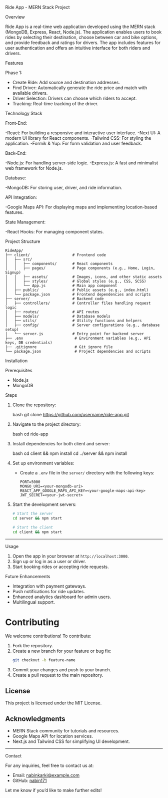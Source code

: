 
Ride App - MERN Stack Project

Overview

Ride App is a real-time web application developed using the MERN stack (MongoDB, Express, React, Node.js). The application enables users to book rides by selecting their destination, choose between car and bike options, and provide feedback and ratings for drivers. The app includes features for user authentication and offers an intuitive interface for both riders and drivers.


 Features

Phase 1:
- Create Ride: Add source and destination addresses.
- Find Driver: Automatically generate the ride price and match with available drivers.
- Driver Selection: Drivers can choose which riders to accept.
- Tracking: Real-time tracking of the driver.

Technology Stack

Front-End:

-React: For building a responsive and interactive user interface.
-Next UI: A modern UI library for React components.
-Tailwind CSS: For styling the application.
-Formik & Yup: For form validation and user feedback.

Back-End:

-Node.js: For handling server-side logic.
-Express.js: A fast and minimalist web framework for Node.js.

Database:

-MongoDB: For storing user, driver, and ride information.

API Integration:

-Google Maps API: For displaying maps and implementing location-based features.

State Management:

-React Hooks: For managing component states.



 Project Structure

```
RideApp/
├── client/                   # Frontend code
│   ├── src/
│   │   ├── components/       # React components
│   │   ├── pages/            # Page components (e.g., Home, Login, Signup)
│   │   ├── assets/           # Images, icons, and other static assets
│   │   ├── styles/           # Global styles (e.g., CSS, SCSS)
│   │   └── App.js            # Main app component
│   ├── public/               # Public assets (e.g., index.html)
│   └── package.json          # Frontend dependencies and scripts
├── server/                   # Backend code
│   ├── controllers/          # Controller files handling request logic
│   ├── routes/               # API routes
│   ├── models/               # Database models
│   ├── utils/                # Utility functions and helpers
│   ├── config/               # Server configurations (e.g., database setup)
│   └── server.js             # Entry point for backend server
├── .env                       # Environment variables (e.g., API keys, DB credentials)
├── .gitignore                 # Git ignore file
└── package.json               # Project dependencies and scripts
```



 Installation

 Prerequisites

- Node.js
- MongoDB

Steps

1. Clone the repository:

   bash
   git clone https://github.com/username/ride-app.git
   

2. Navigate to the project directory:

   bash
   cd ride-app
   

3. Install dependencies for both client and server:

   bash
   cd client && npm install
   cd ../server && npm install


4. Set up environment variables:

   - Create a `.env` file in the `server/` directory with the following keys:
     ```env
     PORT=5000
     MONGO_URI=<your-mongodb-uri>
     REACT_APP_GOOGLE_MAPS_API_KEY=<your-google-maps-api-key>
     JWT_SECRET=<your-jwt-secret>
     ```

5. Start the development servers:

   ```bash
   # Start the server
   cd server && npm start

   # Start the client
   cd client && npm start
   ```

---

 Usage

1. Open the app in your browser at `http://localhost:3000`.
2. Sign up or log in as a user or driver.
3. Start booking rides or accepting ride requests.



 Future Enhancements

- Integration with payment gateways.
- Push notifications for ride updates.
- Enhanced analytics dashboard for admin users.
- Multilingual support.



# Contributing

We welcome contributions! To contribute:

1. Fork the repository.
2. Create a new branch for your feature or bug fix:
   ```bash
   git checkout -b feature-name
   ```
3. Commit your changes and push to your branch.
4. Create a pull request to the main repository.



## License

This project is licensed under the MIT License.



## Acknowledgments

- MERN Stack community for tutorials and resources.
- Google Maps API for location services.
- Next.js and Tailwind CSS for simplifying UI development.

---

Contact

For any inquiries, feel free to contact us at:

- Email: [nabinkarki@example.com](mailto:nabinkarki@example.com)
- GitHub: [nabin171](https://github.com/nabin171)



Let me know if you’d like to make further edits!

